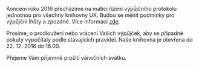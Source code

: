 
Koncem roku 2016 přecházíme na matici řízení výpůjčního protokolu jednotnou pro
všechny knihovny UK. Budou se měnit podmínky pro výpůjční lhůty a zpozdné. Více 
informací [zde](https://ckis.cuni.cz/reporty/tab16_summary/matrix_intro.html).

Prosíme, o prodloužení nebo vrácení Vašich výpůjček, aby se případné pokuty
vypočítaly podle stávajících pravidel. Naše knihovna je otevřena do 22. 12. 2016
do 16.00. 

Přejeme Vám příjemné prožití vánočních svátku. 
